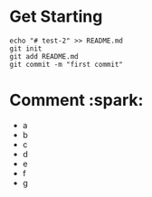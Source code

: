 # Get Starting

```
echo "# test-2" >> README.md
git init
git add README.md
git commit -m "first commit"
```

# Comment :spark:
- a
- b
- c
- d
- e
- f
- g
